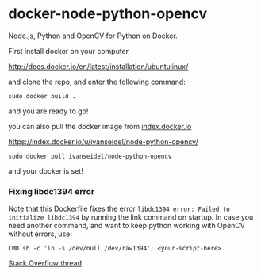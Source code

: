 docker-node-python-opencv
=============

Node.js, Python and OpenCV for Python on Docker.

First install docker on your computer 

http://docs.docker.io/en/latest/installation/ubuntulinux/

and clone the repo, and enter the following command:

```
sudo docker build .
```

and you are ready to go!

you can also pull the docker image from [index.docker.io](http://index.docker.io)

https://index.docker.io/u/ivanseidel/node-python-opencv/

```
sudo docker pull ivanseidel/node-python-opencv
```

and your docker is set!

### Fixing libdc1394 error

Note that this Dockerfile fixes the error `libdc1394 error: Failed to initialize libdc1394` by running 
the link command on startup. In case you need another command, and want to keep python working with OpenCV
without errors, use:

`CMD sh -c 'ln -s /dev/null /dev/raw1394'; <your-script-here>`

[Stack Overflow thread](http://stackoverflow.com/a/31769286/1234504)

